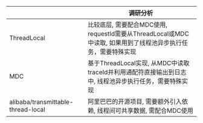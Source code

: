 |                                    | 调研分析                                                     |
| ---------------------------------- | ------------------------------------------------------------ |
| ThreadLocal                        | 比较底层, 需要配合MDC使用, requestId需要从ThreadLocal或MDC中读取, 如果用到了线程池异步执行任务，需要特殊实现 |
| MDC                                | 基于ThreadLocal实现, 从MDC中读取traceId并利用通配符直接输出到日志中, 线程池异步执行任务，需要特殊实现 |
| alibaba/transmittable-thread-local | 阿里巴巴的开源项目, 需要额外引入依赖, 线程间可共享数据, 需配合MDC使用 |

